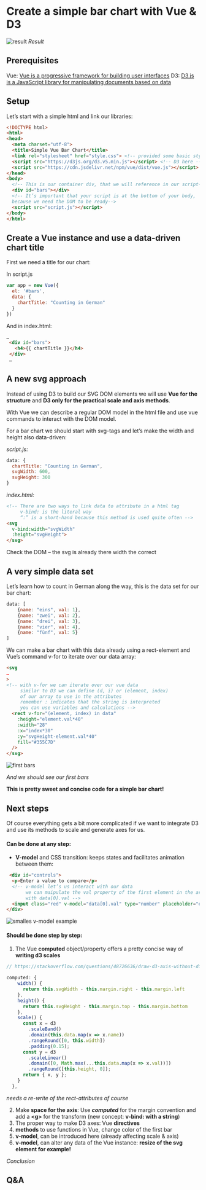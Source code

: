 # Create a simple bar chart with Vue & D3
![result](./assets/screenshot.jpg)
_Result_

## Prerequisites

Vue: [Vue is a progressive framework for building user interfaces](https://vuejs.org/v2/guide/)
D3: [D3.js is a JavaScript library for manipulating documents based on data](https://d3js.org/)

## Setup
Let’s start with a simple html and link our libraries:

``` html
<!DOCTYPE html>
<html>
<head>
  <meta charset="utf-8">
  <title>Simple Vue Bar Chart</title>
  <link rel="stylesheet" href="style.css"> <!-- provided some basic styles, which elements are transitioned might be interesting to look at -->
  <script src="https://d3js.org/d3.v5.min.js"></script> <!-- D3 here -->
  <script src="https://cdn.jsdelivr.net/npm/vue/dist/vue.js"></script> <!-- and Vue here -->
</head>
<body>
  <!-- This is our container div, that we will reference in our script-->
  <div id="bars"></div> 
  <!-- It’s important that your script is at the bottom of your body, 
  because we need the DOM to be ready-->
  <script src="script.js"></script>
</body>
</html>
```

## Create a Vue instance and use a data-driven chart title

First we need a title for our chart:

In script.js

``` js
var app = new Vue({
  el: '#bars',
  data: { 
    chartTitle: "Counting in German"
  }
})
```

And in index.html:

``` html
…
 <div id="bars">
   <h4>{{ chartTitle }}</h4>
 </div> 
 …
```

## A new svg approach

Instead of using D3 to build our SVG DOM elements we will use **Vue for the structure** and **D3 only for the practical scale and axis methods**. 

With Vue we can describe a regular DOM model in the html file and use vue commands to interact with the DOM model.

For a bar chart we should start with svg-tags and let’s make the width and height also data-driven: 

_script.js:_
``` js
data: { 
  chartTitle: "Counting in German",
  svgWidth: 600,
  svgHeight: 300
}
```

_index.html:_
```html
<!-- There are two ways to link data to attribute in a html tag
     v-bind: is the literal way
     “:” is a short-hand because this method is used quite often -->
<svg 
  v-bind:width="svgWidth" 
  :height="svgHeight">
</svg>
```

Check the DOM – the svg is already there width the correct

## A very simple data set

Let’s learn how to count in German along the way, this is the data set for our bar chart:

```js
data: [
    {name: "eins", val: 1},
    {name: "zwei", val: 2},
    {name: "drei", val: 3},
    {name: "vier", val: 4},
    {name: "fünf", val: 5}
]
```

We can make a bar chart with this data already using a rect-element and Vue’s command v-for to iterate over our data array:

``` html
<svg
…
>
<!-- with v-for we can iterate over our vue data
     similar to D3 we can define (d, i) or (element, index)
     of our array to use in the attributes
     remember : indicates that the string is interpreted
     you can use variables and calculations -->
  <rect v-for="(element, index) in data" 
    :height="element.val*40" 
    :width="28" 
    :x="index*30" 
    :y="svgHeight-element.val*40" 
    fill="#355C7D"
  />
</svg>
```

![first bars](./assets/first-bars.jpg)  

_And we should see our first bars_

**This is pretty sweet and concise code for a simple bar chart!**  

## Next steps

Of course everything gets a bit more complicated if we want to integrate D3 and use its methods to scale and generate axes for us. 

#### Can be done at any step:
- **V-model** and CSS transition: keeps states and facilitates animation between them:
 
``` html
 <div id="controls">
  <p>Enter a value to compare</p>
  <!-- v-model let’s us interact with our data
       we can maipulate the val property of the first element in the array
       with data[0].val -->
  <input class="red" v-model="data[0].val" type="number" placeholder="edit me">
</div>
```

![smalles v-model example](./assets/v-model.jpg)

#### Should be done step by step:
1. The Vue **computed** object/property offers a pretty concise way of **writing d3 scales**
```js
// https://stackoverflow.com/questions/48726636/draw-d3-axis-without-direct-dom-manipulation

computed: {
    width() {
      return this.svgWidth - this.margin.right - this.margin.left
    },
    height() {
      return this.svgHeight - this.margin.top - this.margin.bottom
    },
    scale() {
      const x = d3
        .scaleBand()
        .domain(this.data.map(x => x.name))
        .rangeRound([0, this.width])
        .padding(0.15);
      const y = d3
        .scaleLinear()
        .domain([0, Math.max(...this.data.map(x => x.val))])
        .rangeRound([this.height, 0]);
      return { x, y };
    }
  },
```
_needs a re-write of the rect-attributes of course_

2. Make **space for the axis**: Use **_computed_** for the margin convention and add a **\<g>** for the transform (new concept: **v-bind: with a string**)
3. The proper way to make D3 axes: Vue **directives**
4. **methods** to use functions in Vue, change color of the first bar
5. **v-model**, can be introduced here (already affecting scale & axis)
6. **v-model**, can alter any data of the Vue instance: **resize of the svg element for example!**

_Conclusion_
## Q&A



